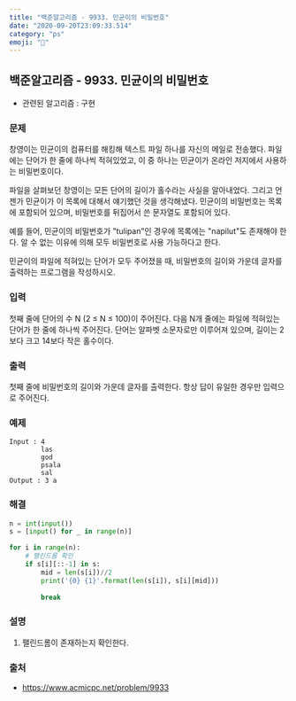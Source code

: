 ```yaml
---
title: "백준알고리즘 - 9933. 민균이의 비밀번호"
date: "2020-09-20T23:09:33.514"
category: "ps"
emoji: "🌄"
---
```


## 백준알고리즘 - 9933. 민균이의 비밀번호

- 관련된 알고리즘 : 구현

### 문제

창영이는 민균이의 컴퓨터를 해킹해 텍스트 파일 하나를 자신의 메일로 전송했다. 파일에는 단어가 한 줄에 하나씩 적혀있었고, 이 중 하나는 민균이가 온라인 저지에서 사용하는 비밀번호이다.

파일을 살펴보던 창영이는 모든 단어의 길이가 홀수라는 사실을 알아내었다. 그리고 언젠가 민균이가 이 목록에 대해서 얘기했던 것을 생각해냈다. 민균이의 비밀번호는 목록에 포함되어 있으며, 비밀번호를 뒤집어서 쓴 문자열도 포함되어 있다.

예를 들어, 민균이의 비밀번호가 "tulipan"인 경우에 목록에는 "napilut"도 존재해야 한다. 알 수 없는 이유에 의해 모두 비밀번호로 사용 가능하다고 한다.

민균이의 파일에 적혀있는 단어가 모두 주어졌을 때, 비밀번호의 길이와 가운데 글자를 출력하는 프로그램을 작성하시오.

### 입력

첫째 줄에 단어의 수 N (2 ≤ N ≤ 100)이 주어진다. 다음 N개 줄에는 파일에 적혀있는 단어가 한 줄에 하나씩 주어진다. 단어는 알파벳 소문자로만 이루어져 있으며, 길이는 2보다 크고 14보다 작은 홀수이다.

### 출력

첫째 줄에 비밀번호의 길이와 가운데 글자를 출력한다. 항상 답이 유일한 경우만 입력으로 주어진다.

### 예제

```
Input : 4
        las
        god
        psala
        sal
Output : 3 a
```

### 해결

```python
n = int(input())
s = [input() for _ in range(n)]

for i in range(n):
    # 팰린드롬 확인
    if s[i][::-1] in s:
        mid = len(s[i])//2
        print('{0} {1}'.format(len(s[i]), s[i][mid]))
        
        break
```

### 설명

1. 팰린드롬이 존재하는지 확인한다.

### 출처

- https://www.acmicpc.net/problem/9933
